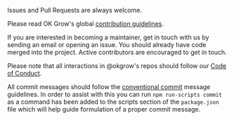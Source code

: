 Issues and Pull Requests are always welcome.

Please read OK Grow's global [contribution guidelines](https://github.com/okgrow/guides/blob/master/open-source/contributing.md).

If you are interested in becoming a maintainer, get in touch with us by sending an email or opening an issue. You should already have code merged into the project. Active contributors are encouraged to get in touch.

Please note that all interactions in @okgrow's repos should follow our [Code of Conduct](https://github.com/okgrow/guides/blob/master/open-source/CODE_OF_CONDUCT.md).

All commit messages should follow the [conventional commit](https://www.conventionalcommits.org/en/v1.0.0/) message guidelines. In order to assist with this you can run `npm run-scripts commit` as a command has been added to the scripts section of the `package.json` file which will help guide formulation of a proper commit message.
